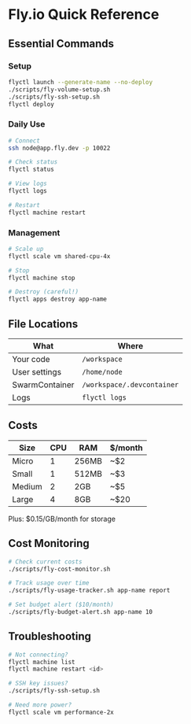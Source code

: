 # Fly.io Quick Reference

## Essential Commands

### Setup
```bash
flyctl launch --generate-name --no-deploy
./scripts/fly-volume-setup.sh
./scripts/fly-ssh-setup.sh
flyctl deploy
```

### Daily Use
```bash
# Connect
ssh node@app.fly.dev -p 10022

# Check status
flyctl status

# View logs
flyctl logs

# Restart
flyctl machine restart
```

### Management
```bash
# Scale up
flyctl scale vm shared-cpu-4x

# Stop
flyctl machine stop

# Destroy (careful!)
flyctl apps destroy app-name
```

## File Locations

| What | Where |
|------|-------|
| Your code | `/workspace` |
| User settings | `/home/node` |
| SwarmContainer | `/workspace/.devcontainer` |
| Logs | `flyctl logs` |

## Costs

| Size | CPU | RAM | $/month |
|------|-----|-----|---------|
| Micro | 1 | 256MB | ~$2 |
| Small | 1 | 512MB | ~$3 |
| Medium | 2 | 2GB | ~$5 |
| Large | 4 | 8GB | ~$20 |

Plus: $0.15/GB/month for storage

## Cost Monitoring

```bash
# Check current costs
./scripts/fly-cost-monitor.sh

# Track usage over time
./scripts/fly-usage-tracker.sh app-name report

# Set budget alert ($10/month)
./scripts/fly-budget-alert.sh app-name 10
```

## Troubleshooting

```bash
# Not connecting?
flyctl machine list
flyctl machine restart <id>

# SSH key issues?
./scripts/fly-ssh-setup.sh

# Need more power?
flyctl scale vm performance-2x
```